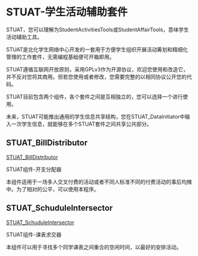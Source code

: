 # STUAT-学生活动辅助套件

STUAT，您可以理解为StudentActivitiesTools或StudentAffairTools，意味学生活动辅助工具。

STUAT是北化学生网络中心开发的一套用于方便学生组织开展活动筹划和精细化管理的工作套件，无需编程基础便可开箱即用。

STUAT遵循互联网开放原则，采用GPLv3作为开源协议，欢迎您使用和改造它，并不反对您将其商用。但若您使用或者修改，您需要完整的以相同协议公开您的代码。

STUAT目前包含两个组件，各个套件之间是互相独立的，您可以选择一个进行使用。

未来，STUAT可能推出通用的学生信息共享结构，您在STUAT_DataInitiator中输入一次学生信息，就能够在多个STUAT套件之间共享公共部分。

## STUAT_BillDistributor

[STUAT_BillDistributor](https://github.com/BUCTSNC/STUAT_BillDistributor)

STUAT组件-开支分配器

本组件适用于一场多人交叉付费的活动或者不同人标准不同的付费活动的事后均摊中。为了相对的公平，可以使用本程序。

## STUAT_SchuduleIntersector

[STUAT_SchuduleIntersector](https://github.com/BUCTSNC/STUAT_SchuduleIntersector)

STUAT组件-课表求交器

本组件可以用于寻找多个同学课表之间重合的空闲时间，以最好的安排活动。
